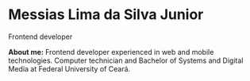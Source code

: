 # Messias Lima da Silva Junior

Frontend developer

**About me:** Frontend developer experienced in web and mobile technologies. Computer technician and Bachelor of Systems and Digital Media at Federal University of Ceará.
